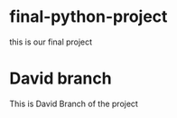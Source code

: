 # final-python-project
this is our final project 
# David branch 
This is David Branch of the project